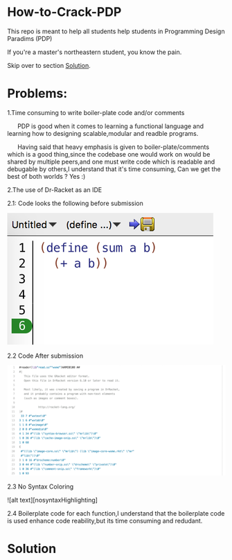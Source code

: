 # How-to-Crack-PDP
This repo is meant to help all students help students in Programming Design Paradims (PDP)

If you're a master's northeastern student, you know the pain.

Skip over to section [Solution](#Solution).

# Problems:

1.Time consuming to write boiler-plate code and/or comments

&nbsp;&nbsp;&nbsp;&nbsp;&nbsp;&nbsp;PDP is good when it comes to learning a functional language and learning how to designing scalable,modular and readble programs.

&nbsp;&nbsp;&nbsp;&nbsp;&nbsp;&nbsp;Having said that heavy emphasis is given to boiler-plate/comments which is a good thing,since the codebase one would work on would be shared by multiple peers,and one must write code which is readable and debugable by others,I understand that it's time consuming, Can we get the best of both worlds ? Yes :) 

2.The use of Dr-Racket as an IDE

2.1: Code looks the following before submission

![alt text][beforeSubmission]

2.2 Code After submission

![alt text][afterSubmission]

2.3 No Syntax Coloring

![alt text][nosyntaxHighlighting]

2.4 Boilerplate code for each function,I understand that the boilerplate code is used enhance code reability,but its time consuming and redudant.



# <a name="Solution"></a>Solution



[beforeSubmission]: https://github.com/aravind-kumar/How-to-Crack-PDP/blob/master/images/no%20syntax%20coloring.png

[afterSubmission]:  https://github.com/aravind-kumar/How-to-Crack-PDP/blob/master/images/after%20submission.png


[nosyntaxHighting]: https://github.com/aravind-kumar/How-to-Crack-PDP/blob/master/images/no%20syntax%20coloring.png







